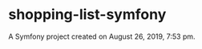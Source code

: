 shopping-list-symfony
=====================

A Symfony project created on August 26, 2019, 7:53 pm.
